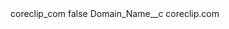 <?xml version="1.0" encoding="UTF-8"?>
<CustomMetadata xmlns="http://soap.sforce.com/2006/04/metadata" xmlns:xsi="http://www.w3.org/2001/XMLSchema-instance" xmlns:xsd="http://www.w3.org/2001/XMLSchema">
    <label>coreclip_com</label>
    <protected>false</protected>
    <values>
        <field>Domain_Name__c</field>
        <value xsi:type="xsd:string">coreclip.com</value>
    </values>
</CustomMetadata>
